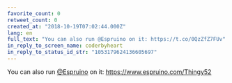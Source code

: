 ```yaml
---
favorite_count: 0
retweet_count: 0
created_at: "2018-10-19T07:02:44.000Z"
lang: en
full_text: "You can also run @Espruino on it: https://t.co/0QzZfZ7FUv"
in_reply_to_screen_name: coderbyheart
in_reply_to_status_id_str: "1053179624136605697"
---
```


You can also run [@Espruino](https://twitter.com/Espruino) on it:
<https://www.espruino.com/Thingy52>
